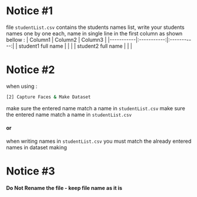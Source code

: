 # Notice #1

file `studentList.csv` contains the students names list, write your students names one by one each, name in single line in the first column as shown bellow :
| Column1 | Column2 | Column3 |
|-----------|:-----------:|:-----------:|
| student1 full name | | |
| student2 full name | | |

# Notice #2

when using :

```sh
[2] Capture Faces & Make Dataset
```

make sure the entered name match a name in `studentList.csv` make sure the entered name match a name in `studentList.csv`

#### **or**

when writing names in `studentList.csv` you must match the already entered names in dataset making

# Notice #3

#### **Do Not Rename the file - keep file name as it is**
